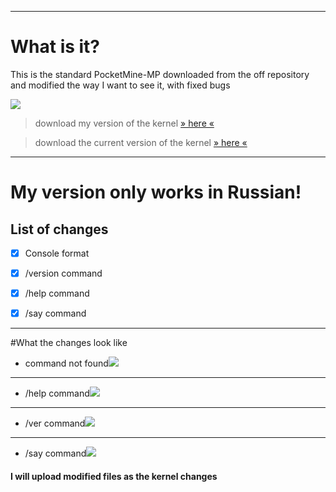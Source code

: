 
------------


# What is it?

This is the standard PocketMine-MP downloaded from the off repository and modified the way I want to see it, with fixed bugs



![](https://github.com/c4-off/pmmp-edit/blob/main/img/1.png?raw=true)

> download my version of the kernel [» here «](https://github.com/c4-off/pmmp-edit/releases)

> download the current version of the kernel [» here «](https://github.com/pmmp/PocketMine-MP/releases)

------------


# My version only works in Russian!
## List of changes
- [x]  Console format
- [x] /version command
- [x] /help command
- [x] /say command



------------
#What the changes look like
 - command not found[![](https://github.com/c4-off/pmmp-edit/blob/main/img/2.png?raw=true)](https://github.com/c4-off/pmmp-edit/blob/main/img/2.png?raw=true)

------------
 - /help command[![](https://github.com/c4-off/pmmp-edit/blob/main/img/3.png?raw=true)](https://github.com/c4-off/pmmp-edit/blob/main/img/3.png?raw=true)

------------
- /ver command[![](https://github.com/c4-off/pmmp-edit/blob/main/img/1.png?raw=true)](https://github.com/c4-off/pmmp-edit/blob/main/img/1.png?raw=true)

------------
- /say command[![](https://github.com/c4-off/pmmp-edit/blob/main/img/4.png?raw=true)](https://github.com/c4-off/pmmp-edit/blob/main/img/4.png?raw=true)

#### I will upload modified files as the kernel changes
